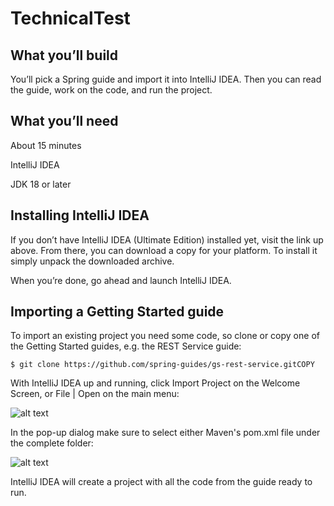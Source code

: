 # TechnicalTest

## What you’ll build
You’ll pick a Spring guide and import it into IntelliJ IDEA. Then you can read the guide, work on the code, and run the project.

## What you’ll need
About 15 minutes

IntelliJ IDEA

JDK 18 or later

## Installing IntelliJ IDEA
If you don’t have IntelliJ IDEA (Ultimate Edition) installed yet, visit the link up above. From there, you can download a copy for your platform. To install it simply unpack the downloaded archive.

When you’re done, go ahead and launch IntelliJ IDEA.

## Importing a Getting Started guide
To import an existing project you need some code, so clone or copy one of the Getting Started guides, e.g. the REST Service guide:

```
$ git clone https://github.com/spring-guides/gs-rest-service.gitCOPY
```

With IntelliJ IDEA up and running, click Import Project on the Welcome Screen, or File | Open on the main menu:

![alt text](https://raw.githubusercontent.com/spring-guides/gs-intellij-idea/master/images/spring_guide_welcome_import.png)

In the pop-up dialog make sure to select either Maven's pom.xml file under the complete folder:

![alt text](https://raw.githubusercontent.com/spring-guides/gs-intellij-idea/master/images/spring_guide_select_gradle_file.png)

IntelliJ IDEA will create a project with all the code from the guide ready to run.